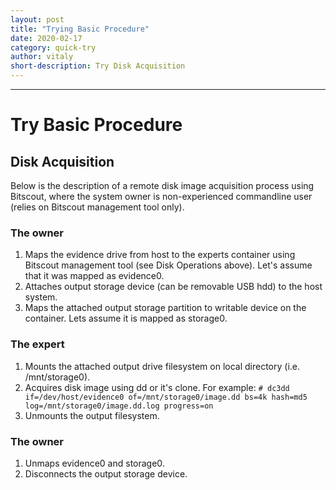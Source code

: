 ```yaml
---
layout: post
title: "Trying Basic Procedure"
date: 2020-02-17
category: quick-try
author: vitaly
short-description: Try Disk Acquisition
---
```


-----
# Try Basic Procedure #  
## Disk Acquisition ##  
Below is the description of a remote disk image acquisition process using Bitscout, where the system owner is non-experienced commandline user (relies on Bitscout management tool only).
### The owner ###  
1. Maps the evidence drive from host to the experts container using Bitscout management tool (see Disk Operations above).
Let's assume that it was mapped as evidence0.
1. Attaches output storage device (can be removable USB hdd) to the host system.
1. Maps the attached output storage partition to writable device on the container. Lets assume it is mapped as storage0.
### The expert ###  
1. Mounts the attached output drive filesystem on local directory (i.e. /mnt/storage0).
1. Acquires disk image using dd or it's clone. For example:
`# dc3dd if=/dev/host/evidence0 of=/mnt/storage0/image.dd bs=4k hash=md5 log=/mnt/storage0/image.dd.log progress=on`
1. Unmounts the output filesystem.
### The owner ###  
1. Unmaps evidence0 and storage0.
1. Disconnects the output storage device.
